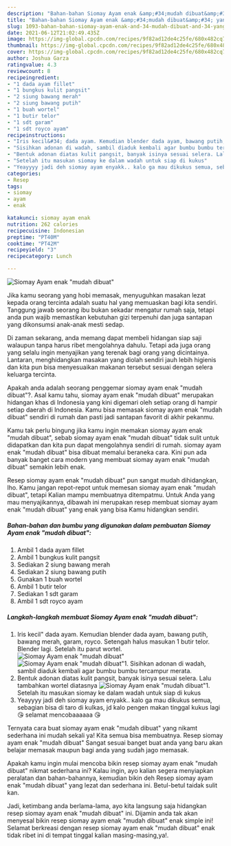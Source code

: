 ```yaml
---
description: "Bahan-bahan Siomay Ayam enak &amp;#34;mudah dibuat&amp;#34; yang nikmat Untuk Jualan"
title: "Bahan-bahan Siomay Ayam enak &amp;#34;mudah dibuat&amp;#34; yang nikmat Untuk Jualan"
slug: 1093-bahan-bahan-siomay-ayam-enak-and-34-mudah-dibuat-and-34-yang-nikmat-untuk-jualan
date: 2021-06-12T21:02:49.435Z
image: https://img-global.cpcdn.com/recipes/9f82ad12de4c25fe/680x482cq70/siomay-ayam-enak-mudah-dibuat-foto-resep-utama.jpg
thumbnail: https://img-global.cpcdn.com/recipes/9f82ad12de4c25fe/680x482cq70/siomay-ayam-enak-mudah-dibuat-foto-resep-utama.jpg
cover: https://img-global.cpcdn.com/recipes/9f82ad12de4c25fe/680x482cq70/siomay-ayam-enak-mudah-dibuat-foto-resep-utama.jpg
author: Joshua Garza
ratingvalue: 4.3
reviewcount: 8
recipeingredient:
- "1 dada ayam fillet"
- "1 bungkus kulit pangsit"
- "2 siung bawang merah"
- "2 siung bawang putih"
- "1 buah wortel"
- "1 butir telor"
- "1 sdt garam"
- "1 sdt royco ayam"
recipeinstructions:
- "Iris kecil&#34; dada ayam. Kemudian blender dada ayam, bawang putih, bawang merah, garam, royco. Setengah halus masukan 1 butir telor. Blender lagi. Setelah itu parut wortel."
- "Sisihkan adonan di wadah, sambil diaduk kembali agar bumbu bumbu tercampur merata."
- "Bentuk adonan diatas kulit pangsit, banyak isinya sesuai selera. Lalu tambahkan wortel diatasnya"
- "Setelah itu masukan siomay ke dalam wadah untuk siap di kukus"
- "Yeayyyy jadi deh siomay ayam enyakk.. kalo ga mau dikukus semua, sebagian bisa di taro di kulkas, jd kalo pengen makan tinggal kukus lagi 😘 selamat mencobaaaaaa 😘"
categories:
- Resep
tags:
- siomay
- ayam
- enak

katakunci: siomay ayam enak 
nutrition: 262 calories
recipecuisine: Indonesian
preptime: "PT40M"
cooktime: "PT42M"
recipeyield: "3"
recipecategory: Lunch

---
```



![Siomay Ayam enak &#34;mudah dibuat&#34;](https://img-global.cpcdn.com/recipes/9f82ad12de4c25fe/680x482cq70/siomay-ayam-enak-mudah-dibuat-foto-resep-utama.jpg)

Jika kamu seorang yang hobi memasak, menyuguhkan masakan lezat kepada orang tercinta adalah suatu hal yang memuaskan bagi kita sendiri. Tanggung jawab seorang ibu bukan sekadar mengatur rumah saja, tetapi anda pun wajib memastikan kebutuhan gizi terpenuhi dan juga santapan yang dikonsumsi anak-anak mesti sedap.

Di zaman  sekarang, anda memang dapat membeli hidangan siap saji walaupun tanpa harus ribet mengolahnya dahulu. Tetapi ada juga orang yang selalu ingin menyajikan yang terenak bagi orang yang dicintainya. Lantaran, menghidangkan masakan yang diolah sendiri jauh lebih higienis dan kita pun bisa menyesuaikan makanan tersebut sesuai dengan selera keluarga tercinta. 



Apakah anda adalah seorang penggemar siomay ayam enak &#34;mudah dibuat&#34;?. Asal kamu tahu, siomay ayam enak &#34;mudah dibuat&#34; merupakan hidangan khas di Indonesia yang kini digemari oleh setiap orang di hampir setiap daerah di Indonesia. Kamu bisa memasak siomay ayam enak &#34;mudah dibuat&#34; sendiri di rumah dan pasti jadi santapan favorit di akhir pekanmu.

Kamu tak perlu bingung jika kamu ingin memakan siomay ayam enak &#34;mudah dibuat&#34;, sebab siomay ayam enak &#34;mudah dibuat&#34; tidak sulit untuk didapatkan dan kita pun dapat mengolahnya sendiri di rumah. siomay ayam enak &#34;mudah dibuat&#34; bisa dibuat memalui beraneka cara. Kini pun ada banyak banget cara modern yang membuat siomay ayam enak &#34;mudah dibuat&#34; semakin lebih enak.

Resep siomay ayam enak &#34;mudah dibuat&#34; pun sangat mudah dihidangkan, lho. Kamu jangan repot-repot untuk memesan siomay ayam enak &#34;mudah dibuat&#34;, tetapi Kalian mampu membuatnya ditempatmu. Untuk Anda yang mau menyajikannya, dibawah ini merupakan resep membuat siomay ayam enak &#34;mudah dibuat&#34; yang enak yang bisa Kamu hidangkan sendiri.

<!--inarticleads1-->

##### Bahan-bahan dan bumbu yang digunakan dalam pembuatan Siomay Ayam enak &#34;mudah dibuat&#34;:

1. Ambil 1 dada ayam fillet
1. Ambil 1 bungkus kulit pangsit
1. Sediakan 2 siung bawang merah
1. Sediakan 2 siung bawang putih
1. Gunakan 1 buah wortel
1. Ambil 1 butir telor
1. Sediakan 1 sdt garam
1. Ambil 1 sdt royco ayam




<!--inarticleads2-->

##### Langkah-langkah membuat Siomay Ayam enak &#34;mudah dibuat&#34;:

1. Iris kecil&#34; dada ayam. Kemudian blender dada ayam, bawang putih, bawang merah, garam, royco. Setengah halus masukan 1 butir telor. Blender lagi. Setelah itu parut wortel.
<img src="https://img-global.cpcdn.com/steps/6e83caba28aac0a4/160x128cq70/siomay-ayam-enak-mudah-dibuat-langkah-memasak-1-foto.jpg" alt="Siomay Ayam enak &#34;mudah dibuat&#34;"><img src="https://img-global.cpcdn.com/steps/c9c71e0a15093400/160x128cq70/siomay-ayam-enak-mudah-dibuat-langkah-memasak-1-foto.jpg" alt="Siomay Ayam enak &#34;mudah dibuat&#34;">1. Sisihkan adonan di wadah, sambil diaduk kembali agar bumbu bumbu tercampur merata.
1. Bentuk adonan diatas kulit pangsit, banyak isinya sesuai selera. Lalu tambahkan wortel diatasnya
<img src="https://img-global.cpcdn.com/steps/3483602dcf7de124/160x128cq70/siomay-ayam-enak-mudah-dibuat-langkah-memasak-3-foto.jpg" alt="Siomay Ayam enak &#34;mudah dibuat&#34;">1. Setelah itu masukan siomay ke dalam wadah untuk siap di kukus
1. Yeayyyy jadi deh siomay ayam enyakk.. kalo ga mau dikukus semua, sebagian bisa di taro di kulkas, jd kalo pengen makan tinggal kukus lagi 😘 selamat mencobaaaaaa 😘




Ternyata cara buat siomay ayam enak &#34;mudah dibuat&#34; yang nikamt sederhana ini mudah sekali ya! Kita semua bisa membuatnya. Resep siomay ayam enak &#34;mudah dibuat&#34; Sangat sesuai banget buat anda yang baru akan belajar memasak maupun bagi anda yang sudah jago memasak.

Apakah kamu ingin mulai mencoba bikin resep siomay ayam enak &#34;mudah dibuat&#34; nikmat sederhana ini? Kalau ingin, ayo kalian segera menyiapkan peralatan dan bahan-bahannya, kemudian bikin deh Resep siomay ayam enak &#34;mudah dibuat&#34; yang lezat dan sederhana ini. Betul-betul taidak sulit kan. 

Jadi, ketimbang anda berlama-lama, ayo kita langsung saja hidangkan resep siomay ayam enak &#34;mudah dibuat&#34; ini. Dijamin anda tak akan menyesal bikin resep siomay ayam enak &#34;mudah dibuat&#34; enak simple ini! Selamat berkreasi dengan resep siomay ayam enak &#34;mudah dibuat&#34; enak tidak ribet ini di tempat tinggal kalian masing-masing,ya!.

